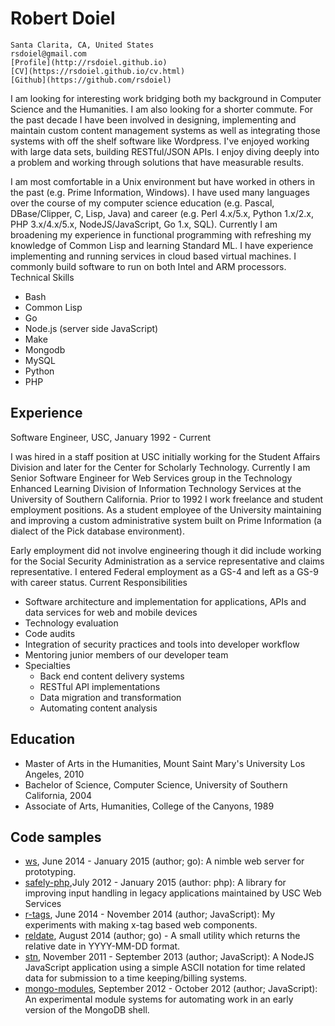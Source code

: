 # Robert Doiel

    Santa Clarita, CA, United States
    rsdoiel@gmail.com
    [Profile](http://rsdoiel.github.io)
    [CV](https://rsdoiel.github.io/cv.html)
    [Github](https://github.com/rsdoiel)

I am looking for interesting work bridging both my background in Computer Science and the Humanities. I am also looking for a shorter commute.  For the past decade I have been involved in designing, implementing and maintain custom content management systems as well as integrating those systems with off the shelf software like Wordpress.  I've enjoyed working with large data sets, building RESTful/JSON APIs.  I enjoy diving deeply into a problem and working through solutions that have measurable results.  

I am most comfortable in a Unix environment but have worked in others in the past (e.g. Prime Information, Windows). I have used many languages over the course of my computer science education (e.g. Pascal, DBase/Clipper, C, Lisp, Java) and career (e.g. Perl 4.x/5.x, Python 1.x/2.x, PHP 3.x/4.x/5.x, NodeJS/JavaScript, Go 1.x, SQL). Currently I am broadening my experience in functional programming with refreshing my knowledge of Common Lisp and learning Standard ML. I have experience implementing and running services in cloud based virtual machines. I commonly build software to run on both Intel and ARM processors.
Technical Skills

+ Bash
+ Common Lisp
+ Go
+ Node.js (server side JavaScript)
+ Make
+ Mongodb
+ MySQL
+ Python
+ PHP

## Experience

Software Engineer, USC, January 1992 - Current

I was hired in a staff position at USC initially working for the Student Affairs Division and later for the Center for Scholarly Technology. Currently I am Senior Software Engineer for Web Services group in the Technology Enhanced Learning Division of Information Technology Services at the University of Southern California.
Prior to 1992 I work freelance and student employment positions. As a student employee of the University maintaining and improving a custom administrative system built on Prime Information (a dialect of the Pick database environment).

Early employment did not involve engineering though it did include working for the Social Security Administration as a service representative and claims representative. I entered Federal employment as a GS-4 and left as a GS-9 with career status.
Current Responsibilities

+ Software architecture and implementation for applications, APIs and data services for web and mobile devices
+ Technology evaluation
+ Code audits
+ Integration of security practices and tools into developer workflow
+ Mentoring junior members of our developer team
+ Specialties
    + Back end content delivery systems
    + RESTful API implementations
    + Data migration and transformation
    + Automating content analysis

## Education

+ Master of Arts in the Humanities, Mount Saint Mary's University Los Angeles, 2010
+ Bachelor of Science, Computer Science, University of Southern California, 2004
+ Associate of Arts, Humanities, College of the Canyons, 1989

## Code samples

+ [ws](https://github.com/rsdoiel/ws), June 2014 - January 2015 (author; go):  A nimble web server for  prototyping.
+ [safely-php](https://github.com/uscwebservices/safely-php),July 2012 - January 2015 (author: php): A library for improving input handling in legacy applications maintained by USC Web Services
+ [r-tags](https://github.com/rsdoiel/r-tags), June 2014 - November 2014 (author; JavaScript): My experiments with making x-tag based web components.
+ [reldate](https://github.com/rsdoiel/reldate), August 2014 (author; go) - A small utility which returns the relative date in YYYY-MM-DD format.
+ [stn](https://github.com/rsdoiel/stn), November 2011 - September 2013 (author; JavaScript):  A NodeJS JavaScript application using a simple ASCII notation for time related data for submission to a time keeping/billing systems.
+ [mongo-modules](https://github.com/rsdoiel/mongo-modules), September 2012 - October 2012 (author; JavaScript): An experimental module systems for automating work in an early version of the MongoDB shell.
